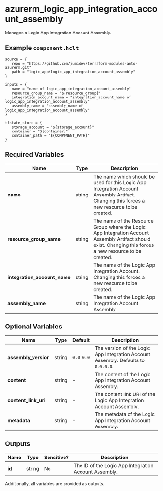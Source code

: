 # azurerm_logic_app_integration_account_assembly

Manages a Logic App Integration Account Assembly.

## Example `component.hclt`

```hcl
source = {
   repo = "https://github.com/jumidev/terraform-modules-auto-azurerm.git"   
   path = "logic_app/logic_app_integration_account_assembly"   
}

inputs = {
   name = "name of logic_app_integration_account_assembly"   
   resource_group_name = "${resource_group}"   
   integration_account_name = "integration_account_name of logic_app_integration_account_assembly"   
   assembly_name = "assembly_name of logic_app_integration_account_assembly"   
}

tfstate_store = {
   storage_account = "${storage_account}"   
   container = "${container}"   
   container_path = "${COMPONENT_PATH}"   
}

```

## Required Variables

| Name | Type |  Description |
| ---- | --------- |  ----------- |
| **name** | string |  The name which should be used for this Logic App Integration Account Assembly Artifact. Changing this forces a new resource to be created. | 
| **resource_group_name** | string |  The name of the Resource Group where the Logic App Integration Account Assembly Artifact should exist. Changing this forces a new resource to be created. | 
| **integration_account_name** | string |  The name of the Logic App Integration Account. Changing this forces a new resource to be created. | 
| **assembly_name** | string |  The name of the Logic App Integration Account Assembly. | 

## Optional Variables

| Name | Type |  Default  |  Description |
| ---- | --------- |  ----------- | ----------- |
| **assembly_version** | string |  `0.0.0.0`  |  The version of the Logic App Integration Account Assembly. Defaults to `0.0.0.0`. | 
| **content** | string |  -  |  The content of the Logic App Integration Account Assembly. | 
| **content_link_uri** | string |  -  |  The content link URI of the Logic App Integration Account Assembly. | 
| **metadata** | string |  -  |  The metadata of the Logic App Integration Account Assembly. | 



## Outputs

| Name | Type | Sensitive? | Description |
| ---- | ---- | --------- | --------- |
| **id** | string | No  | The ID of the Logic App Integration Account Assembly. | 

Additionally, all variables are provided as outputs.
